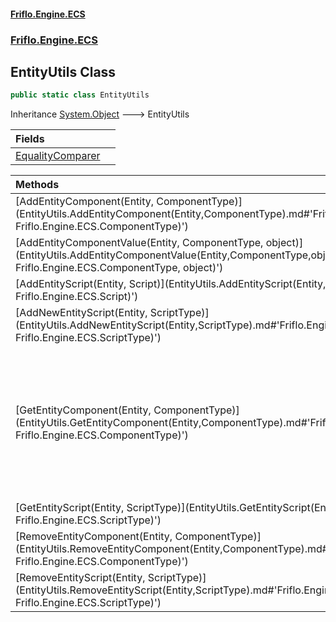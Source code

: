 #### [Friflo.Engine.ECS](index.md#'index')
### [Friflo.Engine.ECS](Friflo.Engine.ECS.md#'Friflo.Engine.ECS')

## EntityUtils Class

```csharp
public static class EntityUtils
```

Inheritance [System.Object](https://docs.microsoft.com/en-us/dotnet/api/System.Object#'System.Object') &#129106; EntityUtils

| Fields | |
| :--- | :--- |
| [EqualityComparer](EntityUtils.EqualityComparer.md#'Friflo.Engine.ECS.EntityUtils.EqualityComparer') | |

| Methods | |
| :--- | :--- |
| [AddEntityComponent(Entity, ComponentType)](EntityUtils.AddEntityComponent(Entity,ComponentType).md#'Friflo.Engine.ECS.EntityUtils.AddEntityComponent(Friflo.Engine.ECS.Entity, Friflo.Engine.ECS.ComponentType)') | |
| [AddEntityComponentValue(Entity, ComponentType, object)](EntityUtils.AddEntityComponentValue(Entity,ComponentType,object).md#'Friflo.Engine.ECS.EntityUtils.AddEntityComponentValue(Friflo.Engine.ECS.Entity, Friflo.Engine.ECS.ComponentType, object)') | |
| [AddEntityScript(Entity, Script)](EntityUtils.AddEntityScript(Entity,Script).md#'Friflo.Engine.ECS.EntityUtils.AddEntityScript(Friflo.Engine.ECS.Entity, Friflo.Engine.ECS.Script)') | |
| [AddNewEntityScript(Entity, ScriptType)](EntityUtils.AddNewEntityScript(Entity,ScriptType).md#'Friflo.Engine.ECS.EntityUtils.AddNewEntityScript(Friflo.Engine.ECS.Entity, Friflo.Engine.ECS.ScriptType)') | |
| [GetEntityComponent(Entity, ComponentType)](EntityUtils.GetEntityComponent(Entity,ComponentType).md#'Friflo.Engine.ECS.EntityUtils.GetEntityComponent(Friflo.Engine.ECS.Entity, Friflo.Engine.ECS.ComponentType)') | Returns a copy of the entity component as an object.<br/> The returned [IComponent](IComponent.md#'Friflo.Engine.ECS.IComponent') is a boxed struct.<br/> So avoid using this method whenever possible. Use [GetComponent&lt;T&gt;()](Entity.GetComponent_T_().md#'Friflo.Engine.ECS.Entity.GetComponent<T>()') instead. |
| [GetEntityScript(Entity, ScriptType)](EntityUtils.GetEntityScript(Entity,ScriptType).md#'Friflo.Engine.ECS.EntityUtils.GetEntityScript(Friflo.Engine.ECS.Entity, Friflo.Engine.ECS.ScriptType)') | |
| [RemoveEntityComponent(Entity, ComponentType)](EntityUtils.RemoveEntityComponent(Entity,ComponentType).md#'Friflo.Engine.ECS.EntityUtils.RemoveEntityComponent(Friflo.Engine.ECS.Entity, Friflo.Engine.ECS.ComponentType)') | |
| [RemoveEntityScript(Entity, ScriptType)](EntityUtils.RemoveEntityScript(Entity,ScriptType).md#'Friflo.Engine.ECS.EntityUtils.RemoveEntityScript(Friflo.Engine.ECS.Entity, Friflo.Engine.ECS.ScriptType)') | |

